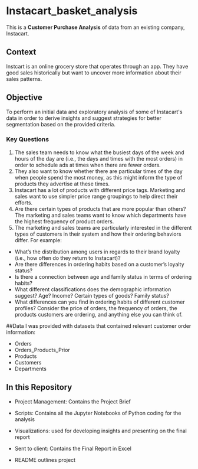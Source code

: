# Instacart_basket_analysis
This is a **Customer Purchase Analysis** of data from an existing company, Instacart.

## Context
Instcart is an online grocery store that operates through an app. They have good sales historically but want to uncover more information about their sales patterns.

## Objective
To perform an initial data and exploratory analysis of some of Instacart's data in order to derive insights and suggest strategies for better segmentation based on the provided criteria.
### Key Questions
1. The sales team needs to know what the busiest days of the week and hours of the
day are (i.e., the days and times with the most orders) in order to schedule ads at
times when there are fewer orders.
2. They also want to know whether there are particular times of the day when people
spend the most money, as this might inform the type of products they advertise at
these times.
3. Instacart has a lot of products with different price tags. Marketing and sales want to
use simpler price range groupings to help direct their efforts.
4. Are there certain types of products that are more popular than others? The marketing
and sales teams want to know which departments have the highest frequency of
product orders.
5. The marketing and sales teams are particularly interested in the different types of
customers in their system and how their ordering behaviors differ. For example:
* What’s the distribution among users in regards to their brand loyalty (i.e., how
often do they return to Instacart)?
* Are there differences in ordering habits based on a customer’s loyalty status?
* Is there a connection between age and family status in terms of ordering
habits?
* What different classifications does the demographic information suggest?
Age? Income? Certain types of goods? Family status?
* What differences can you find in ordering habits of different customer
profiles? Consider the price of orders, the frequency of orders, the products
customers are ordering, and anything else you can think of.

##Data
I was provided with datasets that contained relevant customer order information:

* Orders
* Orders_Products_Prior
* Products
* Customers
* Departments
## In this Repository

* Project Management: Contains the Project Brief

* Scripts: Contains all the Jupyter Notebooks of Python coding for the analysis

* Visualizations: used for developing insights and presenting on the final report

* Sent to client: Contains the Final Report in Excel

* README outlines project
